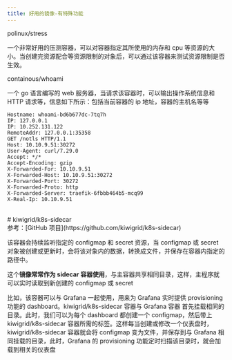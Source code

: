 ```yaml
---
title: 好用的镜像-有特殊功能
---
```


polinux/stress

一个非常好用的压测容器，可以对容器指定其所使用的内存和 cpu 等资源的大小。当创建完资源配合等资源限制的对象后，可以通过该容器来测试资源限制是否生效。

containous/whoami

一个 go 语言编写的 web 服务器，当请求该容器时，可以输出操作系统信息和 HTTP 请求等，信息如下所示：包括当前容器的 ip 地址，容器的主机名等等

    Hostname: whoami-bd6b677dc-7tq7h
    IP: 127.0.0.1
    IP: 10.252.131.122
    RemoteAddr: 127.0.0.1:35358
    GET /notls HTTP/1.1
    Host: 10.10.9.51:30272
    User-Agent: curl/7.29.0
    Accept: */*
    Accept-Encoding: gzip
    X-Forwarded-For: 10.10.9.51
    X-Forwarded-Host: 10.10.9.51:30272
    X-Forwarded-Port: 30272
    X-Forwarded-Proto: http
    X-Forwarded-Server: traefik-6fbbb464b5-mcq99
    X-Real-Ip: 10.10.9.51

<br />
# kiwigrid/k8s-sidecar<br />
参考：[GitHub 项目](https://github.com/kiwigrid/k8s-sidecar)

该容器会持续监听指定的 configmap 和 secret 资源，当 configmap 或 secret 对象被创建或更新时，会将该对象内的数据，转换成文件，并保存在容器内指定的路径中。

这个**镜像常常作为 sidecar 容器使用**，与主容器共享相同目录，这样，主程序就可以实时读取到新创建的 configmap 或 secret

比如，该容器可以与 Grafana 一起使用，用来为 Grafana 实时提供 provisioning 功能的 dashboard。kiwigrid/k8s-sidecar 容器与 Grafana 容器 首先挂载相同的目录。此时，我们可以为每个 dashboard 都创建一个 configmap，然后带上 kiwigrid/k8s-sidecar 容器所需的标签。这样每当创建或修改一个仪表盘时， kiwigrid/k8s-sidecar 容器就会将 configmap 变为文件，并保存到与 Grafana 相同挂载的目录，此时，Grafana 的 provisioning 功能定时扫描该目录时，就会加载到相关的仪表盘
